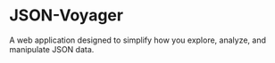 # JSON-Voyager
A web application designed to simplify how you explore, analyze, and manipulate JSON data.
